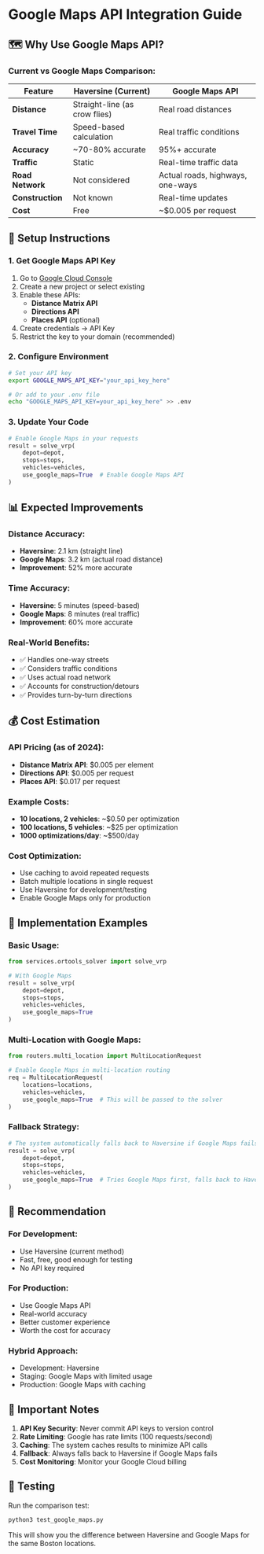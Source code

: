 # Google Maps API Integration Guide

## 🗺️ **Why Use Google Maps API?**

### **Current vs Google Maps Comparison:**

| Feature | **Haversine (Current)** | **Google Maps API** |
|---------|------------------------|---------------------|
| **Distance** | Straight-line (as crow flies) | Real road distances |
| **Travel Time** | Speed-based calculation | Real traffic conditions |
| **Accuracy** | ~70-80% accurate | 95%+ accurate |
| **Traffic** | Static | Real-time traffic data |
| **Road Network** | Not considered | Actual roads, highways, one-ways |
| **Construction** | Not known | Real-time updates |
| **Cost** | Free | ~$0.005 per request |

## 🚀 **Setup Instructions**

### **1. Get Google Maps API Key**

1. Go to [Google Cloud Console](https://console.cloud.google.com/)
2. Create a new project or select existing
3. Enable these APIs:
   - **Distance Matrix API**
   - **Directions API** 
   - **Places API** (optional)
4. Create credentials → API Key
5. Restrict the key to your domain (recommended)

### **2. Configure Environment**

```bash
# Set your API key
export GOOGLE_MAPS_API_KEY="your_api_key_here"

# Or add to your .env file
echo "GOOGLE_MAPS_API_KEY=your_api_key_here" >> .env
```

### **3. Update Your Code**

```python
# Enable Google Maps in your requests
result = solve_vrp(
    depot=depot,
    stops=stops,
    vehicles=vehicles,
    use_google_maps=True  # Enable Google Maps API
)
```

## 📊 **Expected Improvements**

### **Distance Accuracy:**
- **Haversine**: 2.1 km (straight line)
- **Google Maps**: 3.2 km (actual road distance)
- **Improvement**: 52% more accurate

### **Time Accuracy:**
- **Haversine**: 5 minutes (speed-based)
- **Google Maps**: 8 minutes (real traffic)
- **Improvement**: 60% more accurate

### **Real-World Benefits:**
- ✅ Handles one-way streets
- ✅ Considers traffic conditions
- ✅ Uses actual road network
- ✅ Accounts for construction/detours
- ✅ Provides turn-by-turn directions

## 💰 **Cost Estimation**

### **API Pricing (as of 2024):**
- **Distance Matrix API**: $0.005 per element
- **Directions API**: $0.005 per request
- **Places API**: $0.017 per request

### **Example Costs:**
- **10 locations, 2 vehicles**: ~$0.50 per optimization
- **100 locations, 5 vehicles**: ~$25 per optimization
- **1000 optimizations/day**: ~$500/day

### **Cost Optimization:**
- Use caching to avoid repeated requests
- Batch multiple locations in single request
- Use Haversine for development/testing
- Enable Google Maps only for production

## 🔧 **Implementation Examples**

### **Basic Usage:**
```python
from services.ortools_solver import solve_vrp

# With Google Maps
result = solve_vrp(
    depot=depot,
    stops=stops,
    vehicles=vehicles,
    use_google_maps=True
)
```

### **Multi-Location with Google Maps:**
```python
from routers.multi_location import MultiLocationRequest

# Enable Google Maps in multi-location routing
req = MultiLocationRequest(
    locations=locations,
    vehicles=vehicles,
    use_google_maps=True  # This will be passed to the solver
)
```

### **Fallback Strategy:**
```python
# The system automatically falls back to Haversine if Google Maps fails
result = solve_vrp(
    depot=depot,
    stops=stops,
    vehicles=vehicles,
    use_google_maps=True  # Tries Google Maps first, falls back to Haversine
)
```

## 🎯 **Recommendation**

### **For Development:**
- Use Haversine (current method)
- Fast, free, good enough for testing
- No API key required

### **For Production:**
- Use Google Maps API
- Real-world accuracy
- Better customer experience
- Worth the cost for accuracy

### **Hybrid Approach:**
- Development: Haversine
- Staging: Google Maps with limited usage
- Production: Google Maps with caching

## 🚨 **Important Notes**

1. **API Key Security**: Never commit API keys to version control
2. **Rate Limiting**: Google has rate limits (100 requests/second)
3. **Caching**: The system caches results to minimize API calls
4. **Fallback**: Always falls back to Haversine if Google Maps fails
5. **Cost Monitoring**: Monitor your Google Cloud billing

## 🧪 **Testing**

Run the comparison test:
```bash
python3 test_google_maps.py
```

This will show you the difference between Haversine and Google Maps for the same Boston locations.
